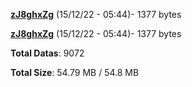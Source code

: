 [**zJ8ghxZg**](/data/zJ8ghxZg.txt) (15/12/22 - 05:44)- 1377 bytes

[**zJ8ghxZg**](/data/zJ8ghxZg.txt) (15/12/22 - 05:44)- 1377 bytes

**Total Datas**: 9072

**Total Size**: 54.79 MB / 54.8 MB